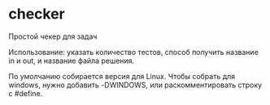 # checker
Простой чекер для задач

Использование: указать количество тестов, способ получить название in и out, и название файла решения.

По умолчанию собирается версия для Linux. Чтобы собрать для windows, нужно добавить -DWINDOWS, или раскомментировать строку с #define.
